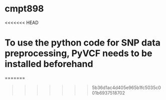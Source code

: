 # cmpt898
<<<<<<< HEAD
# To use the python code for SNP data preprocessing, PyVCF needs to be installed beforehand
=======
>>>>>>> 5b36d1ac4d405e965b1fc5035c001b6937518702
